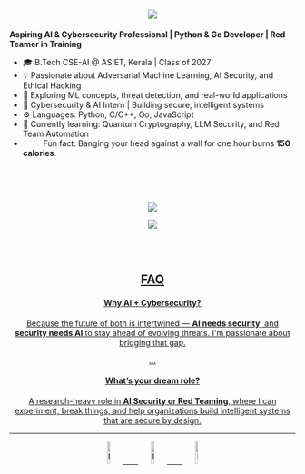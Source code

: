 
<h1 align="center">
  <a href="https://git.io/typing-svg">
    <img src="https://readme-typing-svg.herokuapp.com/?lines=Hello,+There!+👋;This+is+Atul+Biju...;Nice+to+meet+you!&center=true&size=30">
  </a>
</h1>

**Aspiring AI & Cybersecurity Professional | Python & Go Developer | Red Teamer in Training**

- 🎓 B.Tech CSE-AI @ ASIET, Kerala | Class of 2027  
- 💡 Passionate about Adversarial Machine Learning, AI Security, and Ethical Hacking  
- 🧠 Exploring ML concepts, threat detection, and real-world applications  
- 🔐 Cybersecurity & AI Intern | Building secure, intelligent systems  
- ⚙️ Languages: Python, C/C++, Go, JavaScript  
- 🌱 Currently learning: Quantum Cryptography, LLM Security, and Red Team Automation
-  &nbsp;&nbsp;<img src="https://github.com/SP-XD/SP-XD/blob/main/images/lightning.gif?raw=true" width="12" />&nbsp;&nbsp;&nbsp;&nbsp;Fun fact: Banging your head against a wall for one hour burns **150 calories**.<br>

<div align="center" >
<a  href="https://github.com/SP-XD">

<br>
<br>
<br>


<p align="center">
  <img src="https://spotify-github-profile.kittinanx.com/api/view?uid=11147618695&cover_image=true&theme=novatorem&show_offline=true&background_color=121212&interchange=false&bar_color=53b14f&bar_color_cover=false">
</p>

<p align="center">
  <img src="https://spotify-recently-played-readme.vercel.app/api?user=11147618695&count=5">
</p>

<br><br>

## FAQ

####  Why AI + Cybersecurity?
Because the future of both is intertwined — **AI needs security**, and **security needs AI** to stay ahead of evolving threats. I'm passionate about bridging that gap.

...

####  What’s your dream role?

A research-heavy role in **AI Security or Red Teaming**, where I can experiment, break things, and help organizations build intelligent systems that are secure by design.
<hr></hr>
<img src="https://raw.githubusercontent.com/Tarikul-Islam-Anik/Animated-Fluent-Emojis/master/Emojis/Smilies/Face%20with%20Spiral%20Eyes.png" width="10%" alt="Broken system!"/>
&nbsp;&nbsp;&nbsp;&nbsp;&nbsp;
<img src="https://raw.githubusercontent.com/Tarikul-Islam-Anik/Animated-Fluent-Emojis/master/Emojis/Smilies/Relieved%20Face.png" width="10%" alt="It's working!"/>
&nbsp;&nbsp;&nbsp;&nbsp;&nbsp;
<img src="https://raw.githubusercontent.com/Tarikul-Islam-Anik/Animated-Fluent-Emojis/master/Emojis/Smilies/Astonished%20Face.png" width="10%" alt="It's working but you don't know how!"/><br>


